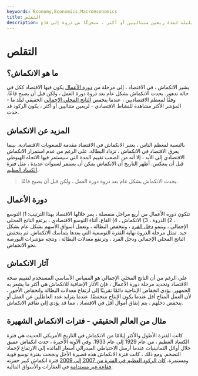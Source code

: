 ```yaml
---
keywords: Economy,Economics,Macroeconomics
title: التقلص
description: الانكماش هو مرحلة من دورة الأعمال حيث انخفض الناتج المحلي الإجمالي الحقيقي للبلد لمدة ربعين متتاليين أو أكثر ، متحركًا من ذروة إلى قاع.
---
```


# التقلص
## ما هو الانكماش؟

يشير الانكماش ، في الاقتصاد ، إلى مرحلة من [دورة الأعمال](/businesscycle) يكون فيها الاقتصاد ككل في حالة تدهور. يحدث الانكماش بشكل عام بعد ذروة دورة العمل ، ولكن قبل أن يصبح قاعًا. وفقًا لمعظم الاقتصاديين ، عندما ينخفض [الناتج المحلي الإجمالي](/gdp) الحقيقي لبلد ما - المؤشر الأكثر مشاهدة للنشاط الاقتصادي - لربعين متتاليين أو أكثر ، يكون الركود قد حدث.

## المزيد عن الانكماش

بالنسبة لمعظم الناس ، يعتبر الانكماش في الاقتصاد مقدمة للصعوبات الاقتصادية. بينما يغرق الاقتصاد في الانكماش ، تزداد البطالة. على الرغم من عدم استمرار الانكماش الاقتصادي إلى الأبد ، إلا أنه من الصعب تقييم المدة التي سيستمر فيها الاتجاه الهبوطي قبل أن ينعكس. أظهر التاريخ أن الانكماش يمكن أن يستمر لسنوات عديدة ، مثل فترة [الكساد العظيم](/great_depression).

> يحدث الانكماش بشكل عام بعد ذروة دورة العمل ، ولكن قبل أن يصبح قاعًا.

>

## دورة الأعمال

تتكون دورة الأعمال من أربع مراحل منفصلة ، يمر خلالها الاقتصاد بهذا الترتيب: 1) التوسع ، 2) الذروة ، 3) الانكماش ، 4) القاع. أثناء التوسع الاقتصادي ، يرتفع الناتج المحلي الإجمالي ، وينمو [دخل الفرد](/income-per-capita) ، وتنخفض البطالة ، وتعمل أسواق الأسهم بشكل عام بشكل جيد. تمثل مرحلة الذروة نهاية الفترة التوسعية التي بعدها يتماسك الانكماش. ثم ينخفض الناتج المحلي الإجمالي ودخل الفرد ، وترتفع معدلات البطالة ، وتتجه مؤشرات البورصة نحو الانخفاض.

## آثار الانكماش

على الرغم من أن الناتج المحلي الإجمالي هو المقياس الأساسي المستخدم لتقييم صحة الاقتصاد وتحديد مرحلة دورة الأعمال ، فإن الآثار الإضافية للانكماش هي أكثر ما يشعر به الجمهور. يؤدي انخفاض الإنتاجية دائمًا تقريبًا إلى ارتفاع معدلات البطالة وانخفاض الأجور ، لأن العمل المتاح أقل عندما يكون الإنتاج منخفضًا. عندما يتزايد عدد العاطلين عن العمل أو ينخفض دخلهم ، يتم إنفاق أموال أقل في الاقتصاد ، مما قد يؤدي إلى تفاقم الانكماش.

## مثال من العالم الحقيقي - فترات الانكماش الشهيرة

كانت الفترة الأطول والأكثر إيلامًا من الانكماش في التاريخ الأمريكي الحديث هي فترة الكساد العظيم ، من عام 1929 إلى عام 1933. وفي الآونة الأخيرة ، حدث انكماش عميق خلال أوائل الثمانينيات عندما أرسل الاحتياطي الفيدرالي أسعار الفائدة إلى الارتفاع لإخماد التضخم. ومع ذلك ، كانت فترة الانكماش هذه قصيرة الأجل ونجحت بفترة توسع قوية ومستمرة. [كان الركود العظيم في الفترة من 2007 إلى 2009](/great-recession) فترة انكماش كبير حفزته [فقاعة غير مستدامة](/bubble) في العقارات والأسواق المالية.

